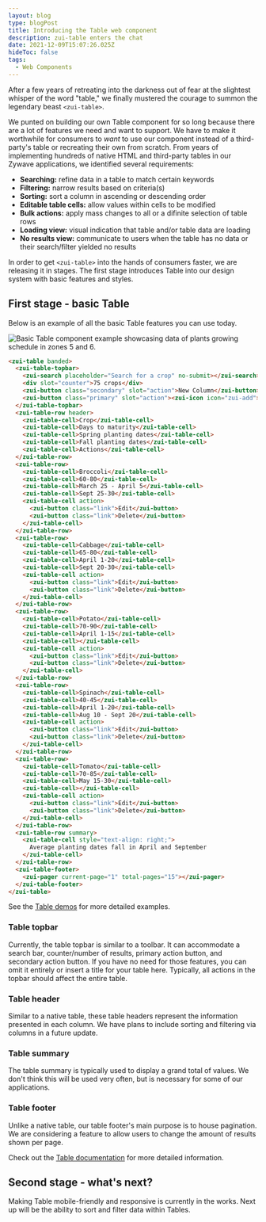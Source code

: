 ```yaml
---
layout: blog
type: blogPost
title: Introducing the Table web component
description: zui-table enters the chat
date: 2021-12-09T15:07:26.025Z
hideToc: false
tags:
  - Web Components
---
```

After a few years of retreating into the darkness out of fear at the slightest whisper of the word "table," we finally mustered the courage to summon the legendary beast `<zui-table>`.

We punted on building our own Table component for so long because there are a lot of features we need and want to support. We have to make it worthwhile for consumers to *want* to use our component instead of a third-party's table or recreating their own from scratch. From years of implementing hundreds of native HTML and third-party tables in our Zywave applications, we identified several requirements:

* **Searching:** refine data in a table to match certain keywords
* **Filtering:** narrow results based on criteria(s)
* **Sorting:** sort a column in ascending or descending order
* **Editable table cells:** allow values within cells to be modified
* **Bulk actions:** apply mass changes to all or a difinite selection of table rows
* **Loading view:** visual indication that table and/or table data are loading
* **No results view:** communicate to users when the table has no data or their search/filter yielded no results

In order to get `<zui-table>` into the hands of consumers faster, we are releasing it in stages. The first stage introduces Table into our design system with basic features and styles.

## First stage - basic Table

Below is an example of all the basic Table features you can use today.

![Basic Table component example showcasing data of plants growing schedule in zones 5 and 6.](/images/zui-table-basic.png "Basic Table component example showcasing data of plants growing schedule in zones 5 and 6.")

```html
<zui-table banded>
  <zui-table-topbar>
    <zui-search placeholder="Search for a crop" no-submit></zui-search>
    <div slot="counter">75 crops</div>
    <zui-button class="secondary" slot="action">New Column</zui-button>
    <zui-button class="primary" slot="action"><zui-icon icon="zui-add"></zui-icon> Add crop</zui-button>
  </zui-table-topbar>
  <zui-table-row header>
    <zui-table-cell>Crop</zui-table-cell>
    <zui-table-cell>Days to maturity</zui-table-cell>
    <zui-table-cell>Spring planting dates</zui-table-cell>
    <zui-table-cell>Fall planting dates</zui-table-cell>
    <zui-table-cell>Actions</zui-table-cell>
  </zui-table-row>
  <zui-table-row>
    <zui-table-cell>Broccoli</zui-table-cell>
    <zui-table-cell>60-80</zui-table-cell>
    <zui-table-cell>March 25 - April 5</zui-table-cell>
    <zui-table-cell>Sept 25-30</zui-table-cell>
    <zui-table-cell action>
      <zui-button class="link">Edit</zui-button>
      <zui-button class="link">Delete</zui-button>
    </zui-table-cell>
  </zui-table-row>
  <zui-table-row>
    <zui-table-cell>Cabbage</zui-table-cell>
    <zui-table-cell>65-80</zui-table-cell>
    <zui-table-cell>April 1-20</zui-table-cell>
    <zui-table-cell>Sept 20-30</zui-table-cell>
    <zui-table-cell action>
      <zui-button class="link">Edit</zui-button>
      <zui-button class="link">Delete</zui-button>
    </zui-table-cell>
  </zui-table-row>
  <zui-table-row>
    <zui-table-cell>Potato</zui-table-cell>
    <zui-table-cell>70-90</zui-table-cell>
    <zui-table-cell>April 1-15</zui-table-cell>
    <zui-table-cell></zui-table-cell>
    <zui-table-cell action>
      <zui-button class="link">Edit</zui-button>
      <zui-button class="link">Delete</zui-button>
    </zui-table-cell>
  </zui-table-row>
  <zui-table-row>
    <zui-table-cell>Spinach</zui-table-cell>
    <zui-table-cell>40-45</zui-table-cell>
    <zui-table-cell>April 1-20</zui-table-cell>
    <zui-table-cell>Aug 10 - Sept 20</zui-table-cell>
    <zui-table-cell action>
      <zui-button class="link">Edit</zui-button>
      <zui-button class="link">Delete</zui-button>
    </zui-table-cell>
  </zui-table-row>
  <zui-table-row>
    <zui-table-cell>Tomato</zui-table-cell>
    <zui-table-cell>70-85</zui-table-cell>
    <zui-table-cell>May 15-30</zui-table-cell>
    <zui-table-cell></zui-table-cell>
    <zui-table-cell action>
      <zui-button class="link">Edit</zui-button>
      <zui-button class="link">Delete</zui-button>
    </zui-table-cell>
  </zui-table-row>
  <zui-table-row summary>
    <zui-table-cell style="text-align: right;">
      Average planting dates fall in April and September
    </zui-table-cell>
  </zui-table-row>
  <zui-table-footer>
    <zui-pager current-page="1" total-pages="15"></zui-pager>
  </zui-table-footer>
</zui-table>
```

See the [Table demos](/design-system/components/tables/?tab=demos) for more detailed examples.

### Table topbar

Currently, the table topbar is similar to a toolbar. It can accommodate a search bar, counter/number of results, primary action button, and secondary action button. If you have no need for those features, you can omit it entirely or insert a title for your table here. Typically, all actions in the topbar should affect the entire table.

### Table header

Similar to a native table, these table headers represent the information presented in each column. We have plans to include sorting and filtering via columns in a future update.

### Table summary

The table summary is typically used to display a grand total of values. We don't think this will be used very often, but is necessary for some of our applications.

### Table footer

Unlike a native table, our table footer's main purpose is to house pagination. We are considering a feature to allow users to change the amount of results shown per page.

Check out the [Table documentation](/design-system/components/tables/) for more detailed information.

## Second stage - what's next?

Making Table mobile-friendly and responsive is currently in the works. Next up will be the ability to sort and filter data within Tables.